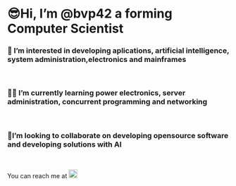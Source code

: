 <!DOCTYPE html>
<html lang="en">
  <h1>😎Hi, I’m @bvp42 a forming Computer Scientist</h1>
    <body>
      <p>
           <h3>👀 I’m interested in developing aplications, artificial intelligence, system administration,electronics and mainframes</h3><br>
           <h3>🕵️‍♂️ I’m currently learning power electronics, server administration, concurrent programming and networking</h3><br>
           <h3>🎇I’m looking to collaborate on developing opensource software and developing solutions with AI</h3><br> 
      </p>
  You can reach me at 
        <a href="https://www.linkedin.com/in/bvp42"><img src="https://techcrunch.com/wp-content/uploads/2014/02/linkedin_logo.png?w=1390&crop=1" width=20px heigth=20px></a>
    </body>
</html>
